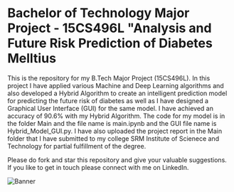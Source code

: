 # Bachelor of Technology Major Project - 15CS496L "Analysis and Future Risk Prediction of Diabetes Melltius

This is the repository for my B.Tech Major Project (15CS496L). In this project I have applied various Machine and Deep Learning algorithms and also developed a Hybrid Algorithm to create an intelligent prediction model for predicting the future risk of diabetes as well as I have designed a Graphical User Interface (GUI) for the same model. I have achieved an accuracy of 90.6% with my Hybrid Algorithm. The code for my model is in the folder Main and the file name is main.ipynb and the GUI file name is Hybrid_Model_GUI.py. I have also uploaded the project report in the Main folder that I have submitted to my college SRM Institute of Scienece and Technology for partial fulfillment of the degree.

Please do fork and star this repository and give your valuable suggestions. If you like to get in touch please connect with me on LinkedIn.

![Banner](https://github.com/PraffullaDubey/Testing-Project-Data/blob/main/Banner2.png?raw=true?style=centerme)
